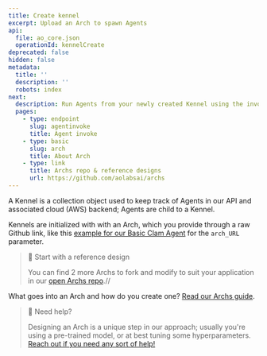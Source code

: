 ```yaml
---
title: Create kennel
excerpt: Upload an Arch to spawn Agents
api:
  file: ao_core.json
  operationId: kennelCreate
deprecated: false
hidden: false
metadata:
  title: ''
  description: ''
  robots: index
next:
  description: Run Agents from your newly created Kennel using the invoke API call
  pages:
    - type: endpoint
      slug: agentinvoke
      title: Agent invoke
    - type: basic
      slug: arch
      title: About Arch
    - type: link
      title: Archs repo & reference designs
      url: https://github.com/aolabsai/archs
---
```

A Kennel is a collection object used to keep track of Agents in our API and associated cloud (AWS) backend; Agents are child to a Kennel.

Kennels are initialized with with an Arch, which you provide through a raw Github link, like this [example for our Basic Clam Agent](https://raw.githubusercontent.com/aolabsai/archs/main/0_basic_clam.py) for the `arch_URL` parameter.

> 📘 Start with a reference design
> 
> You can find 2 more Archs to fork and modify to suit your application in our [open Archs repo](https://github.com/aolabsai/archs).//

What goes into an Arch and how do you create one? [Read our Archs guide](https://docs.aolabs.ai/docs/arch).

> 🚧 Need help?
> 
> Designing an Arch is a unique step in our approach; usually you're using a pre-trained model, or at best tuning some hyperparameters. [Reach out if you need any sort of help!](https://discord.gg/nHuJc4Y4n7)
